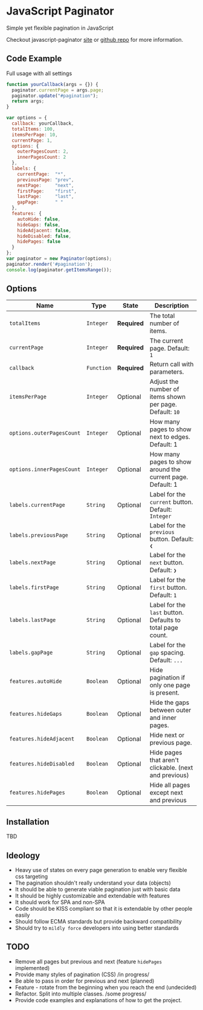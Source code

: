 # JavaScript Paginator

Simple yet flexible pagination in JavaScript

Checkout javascript-paginator
[site](https://yavorivanov.github.io/javascript-paginator/)
or
[github repo](https://github.com/YavorIvanov/javascript-paginator/)
for more information.

## Code Example

Full usage with all settings
```javascript
function yourCallback(args = {}) {
  paginator.currentPage = args.page;
  paginator.update("#pagination");
  return args;
}

var options = {
  callback: yourCallback,
  totalItems: 100,
  itemsPerPage: 10,
  currentPage: 1,
  options: {
    outerPagesCount: 2,
    innerPagesCount: 2
  },
  labels: {
    currentPage:  "*",
    previousPage: "prev",
    nextPage:     "next",
    firstPage:    "first",
    lastPage:     "last",
    gapPage:      " "
  },
  features: {
    autoHide: false,
    hideGaps: false,
    hideAdjacent: false,
    hideDisabled: false,
    hidePages: false
  }
};
var paginator = new Paginator(options);
paginator.render('#pagination');
console.log(paginator.getItemsRange());
```

## Options

| Name                    | Type        | State         | Description                                                 |
|-------------------------|-------------|---------------|-------------------------------------------------------------|
|`totalItems`             | `Integer`   | **Required**  | The total number of items.                                  |
|`currentPage`            | `Integer`   | **Required**  | The current page. Default: `1`                              |
|`callback`               | `Function`  | **Required**  | Return call with parameters.                                |
|`itemsPerPage`           | `Integer`   | Optional      | Adjust the number of items shown per page. Default: `10`    |
|`options.outerPagesCount`| `Integer`   | Optional      | How many pages to show next to edges. Default: 1            |
|`options.innerPagesCount`| `Integer`   | Optional      | How many pages to show around the current page. Default: 1  |
|`labels.currentPage`     | `String`    | Optional      | Label for the `current` button. Default: `Integer`          |
|`labels.previousPage`    | `String`    | Optional      | Label for the `previous` button. Default: `❮`               |
|`labels.nextPage`        | `String`    | Optional      | Label for the `next` button. Default: `❯`                   |
|`labels.firstPage`       | `String`    | Optional      | Label for the `first` button. Default: `1`                  |
|`labels.lastPage`        | `String`    | Optional      | Label for the `last` button. Defaults to total page count.  |
|`labels.gapPage`         | `String`    | Optional      | Label for the `gap` spacing. Default: `...`                 |
|`features.autoHide`      | `Boolean`   | Optional      | Hide pagination if only one page is present.                |
|`features.hideGaps`      | `Boolean`   | Optional      | Hide the gaps between outer and inner pages.                |
|`features.hideAdjacent`  | `Boolean`   | Optional      | Hide next or previous page.                                 |
|`features.hideDisabled`  | `Boolean`   | Optional      | Hide pages that aren't clickable. (next and previous)       |
|`features.hidePages`     | `Boolean`   | Optional      | Hide all pages except next and previous                     |

## Installation

TBD

## Ideology

- Heavy use of states on every page generation to enable very flexible css targeting
- The pagination shouldn't really understand your data (objects)
- It should be able to generate viable pagination just with basic data
- It should be highly customizable and extendable with features
- It should work for SPA and non-SPA
- Code should be KISS compliant so that it is extendable by other people easily
- Should follow ECMA standards but provide backward compatibility
- Should try to `mildly force` developers into using better standards

## TODO

* Remove all pages but previous and next (feature `hidePages` implemented)
* Provide many styles of pagination (CSS) /in progress/
* Be able to pass in order for previous and next (planned)
* Feature - rotate from the beginning when you reach the end (undecided)
* Refactor. Split into multiple classes. /some progress/
* Provide code examples and explanations of how to get the project.
